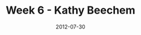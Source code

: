 ---
layout: music 
title: "Week 6 - Kathy Beechem"
series: "The Good Life"
date: 2012-07-30 
description: "We’re learning about how the good life comes when we take Jesus at his word."
audio: "http://www.crossroads.net/players/media/hq/goodlife_06.mp3"
audio-duration: "38:46"
src: "http://www.crossroads.net/players/media/series/GoodLife_190x110.jpg"
---